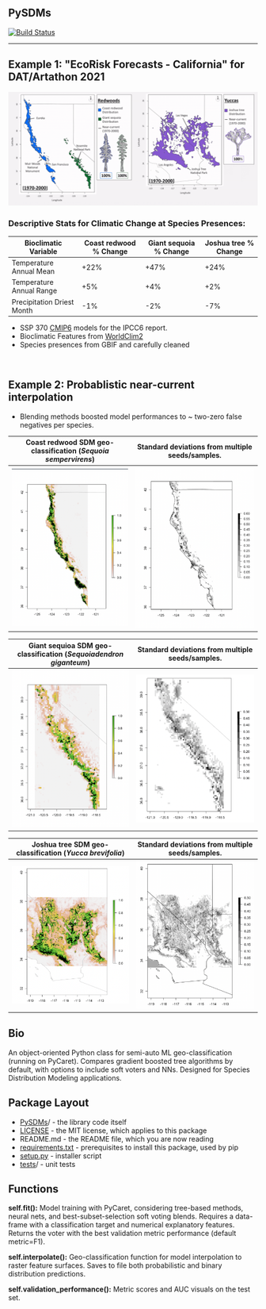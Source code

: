 ## PySDMs

[![Build Status](https://travis-ci.com/daniel-furman/PySDMs.svg?branch=pypi-updates)](https://travis-ci.com/daniel-furman/PySDMs)


---

## Example 1: "EcoRisk Forecasts - California" for DAT/Artathon 2021


<img src="examples/datartathon/ecorisk-zoo-landscape.gif"/>


<br>

### Descriptive Stats for Climatic Change at Species Presences:

Bioclimatic Variable  | Coast redwood % Change | Giant sequoia % Change | Joshua tree % Change
-----|-------|-------|-------
Temperature Annual Mean | +22% | +47% | +24%
Temperature Annual Range | +5% | +4% | +2%
Precipitation Driest Month | -1% | -2% | -7%

* SSP 370 [CMIP6](https://www.worldclim.org/data/cmip6/cmip6climate.html) models for the IPCC6 report.
* Bioclimatic Features from [WorldClim2](https://www.worldclim.org/data/worldclim21.html)
* Species presences from GBIF and carefully cleaned

<br>

## Example 2: Probablistic near-current interpolation

* Blending methods boosted model performances to ~ two-zero false negatives per species.

**Coast redwood** SDM geo-classification (*Sequoia sempervirens*) | Standard deviations from multiple seeds/samples. 
:---------------------------------:|:----------------------------------------:
![](examples/coast_redwoods/curr-cr.png) | ![](examples/coast_redwoods/current-sd.png)

**Giant sequioa** SDM geo-classification (*Sequoiadendron giganteum*) | Standard deviations from multiple seeds/samples.
:---------------------------------:|:----------------------------------------:
![](examples/giant_sequoias/curr-gs.png) | ![](examples/giant_sequoias/curr-sd.png)

**Joshua tree** SDM geo-classification (*Yucca brevifolia*) | Standard deviations from multiple seeds/samples. 
:---------------------------------:|:----------------------------------------:
![](examples/joshua_trees/curr-jtree.png) | ![](examples/joshua_trees/curr-sd2.png)


## Bio

An object-oriented Python class for semi-auto ML geo-classification (running on PyCaret). Compares gradient boosted tree algorithms by default, with options to include soft voters and NNs. Designed for Species Distribution Modeling applications.

## Package Layout

* [PySDMs](https://github.com/daniel-furman/PySDMs/tree/main/PySDMs)/ - the library code itself
* [LICENSE](https://github.com/daniel-furman/PySDMs/blob/main/LICENSE) - the MIT license, which applies to this package
* README.md - the README file, which you are now reading
* [requirements.txt](https://github.com/daniel-furman/PySDMs/blob/main/requirements.txt) - prerequisites to install this package, used by pip
* [setup.py](https://github.com/daniel-furman/PySDMs/blob/main/setup.py) - installer script
* [tests](https://github.com/daniel-furman/PySDMs/tree/main/test)/ - unit tests

## Functions

   **self.fit():** Model training with PyCaret, considering tree-based
        methods, neural nets, and best-subset-selection soft voting blends.
        Requires a data-frame with a classification target and numerical
        explanatory features. Returns the voter with the best validation
        metric performance (default metric=F1).

   **self.interpolate():** Geo-classification function for model interpolation to
        raster feature surfaces. Saves to file both probabilistic and binary
        distribution predictions.

   **self.validation_performance():** Metric scores and AUC visuals on the test set.

